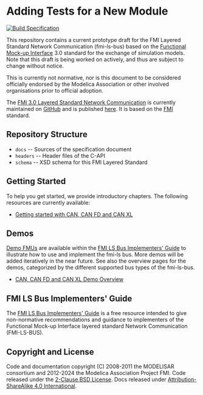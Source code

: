 # Adding Tests for a New Module














[![Build Specification](https://github.com/modelica/fmi-ls-bus/actions/workflows/build-ls-bus.yml/badge.svg)](https://github.com/modelica/fmi-ls-bus/actions/workflows/build-ls-bus.yml)

This repository contains a current prototype draft for the FMI Layered
Standard Network Communication (fmi-ls-bus) based on the 
[Functional Mock-up Interface][FMI] 3.0 standard for the exchange of
simulation models. Note that this draft is being worked on actively,
and thus are subject to change without notice.

This is currently not normative, nor is this document to be considered
officially endorsed by the Modelica Association or other involved
organisations prior to official adoption.

The [FMI 3.0 Layered Standard Network Communication][spec] is currently
maintained on [GitHub][githubspec] and is published [here][spec]. It is
based on the [FMI][] standard.

## Repository Structure
- `docs` -- Sources of the specification document
- `headers` -- Header files of the C-API
- `schema` -- XSD schema for this FMI Layered
Standard

## Getting Started
To help you get started, we provide introductory chapters.
The following resources are currently available:

* [Getting started with CAN, CAN FD and CAN XL]

## Demos
[Demo FMUs] are available within the [FMI LS Bus Implementers' Guide] to illustrate how to use and implement the fmi-ls bus.
More demos will be added iteratively in the near future.
See also the overview pages for the demos, categorized by the different supported bus types of the fmi-ls-bus.  

* [CAN, CAN FD and CAN XL Demo Overview] 

## FMI LS Bus Implementers' Guide
The [FMI LS Bus Implementers' Guide] is a free resource intended to give non-normative recommendations and guidance to implementers of the Functional Mock-up Interface layered standard Network Communication (FMI-LS-BUS).

## Copyright and License
Code and documentation copyright (C) 2008-2011 the MODELISAR consortium and 2012-2024 the Modelica Association Project FMI.
Code released under the [2-Clause BSD License].
Docs released under [Attribution-ShareAlike 4.0 International].

[FMI]: https://fmi-standard.org/
[Demo FMUs]: https://github.com/modelica/fmi-guides/tree/main/ls-bus-guide/demos
[2-Clause BSD License]: https://opensource.org/licenses/BSD-2-Clause
[Attribution-ShareAlike 4.0 International]: https://creativecommons.org/licenses/by-sa/4.0/
[githubspec]: docs/index.adoc
[spec]: https://modelica.github.io/fmi-ls-bus/main/
[FMI LS Bus Implementers' Guide]: https://modelica.github.io/fmi-guides/main/ls-bus-guide/
[Getting started with CAN, CAN FD and CAN XL]: https://modelica.github.io/fmi-guides/main/ls-bus-guide/#low-cut-can-getting-started-with-can
[CAN, CAN FD and CAN XL Demo Overview]: https://modelica.github.io/fmi-guides/main/ls-bus-guide/#low-cut-can-demos
